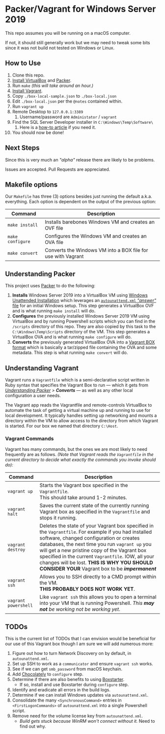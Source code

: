 # Packer/Vagrant for Windows Server 2019

This repo assumes you will be running on a macOS computer. 

If not, it should still generally work but we may need to tweak some bits since it was not build not tested on Windows or Linux. 

## How to Use
1. Clone this repo.
2. [Install VirtualBox](https://www.virtualbox.org/wiki/Downloads) and [Packer](https://learn.hashicorp.com/tutorials/packer/get-started-install-cli).
3. Run `make` _(this will take around an hour.)_
4. [Install Vagrant](https://www.vagrantup.com/downloads).
5. Copy `./box-local-sample.json` to  `./box-local.json` 
6. Edit `./box-local.json` per the `@notes` contained within. 
7. Run `vagrant up`
8. Remote Desktop to `127.0.0.1:3389` 
   1. Username/password are `Administator` / `vagrant`
9. Find the SQL Server Developer installer in `C:\Windows\Temp\Software\`
   1. Here is a [how-to article](https://jimsalasek.com/2019/12/03/installing-sql-server-2019-developer-edition/) if you need it.
10. You should now be done!

## Next Steps
Since this is very much an _"alpha"_ release there are likely to be problems. 

Issues are accepted.  Pull Requests are appreciated.


## Makefile options
Our `Makefile` has three (3) options besides just running the default a.k.a. everything.  Each option is dependent on the output of the previous option:

| Command| Description|
|--------|-----------|
| `make install` | Installs barebones Windows VM and creates an OVF file |
| `make configure` | Configures the Windows VM and creates an OVA file |
| `make convert` | Converts the Windows VM into a BOX file for use with Vagrant |

## Understanding Packer
This project uses [Packer](https://packer.io) to do the following:

1. **Installs** Windows Server 2019 into a VirtualBox VM using [Windows Unattended Installation](https://www.windowscentral.com/how-create-unattended-media-do-automated-installation-windows-10) which leverages an [`autounattend.xml` _"answer"_ file](https://win10.guru/simple-deployment-with-autounattend-xml-answer-file/) for an initial Windows setup. This step generates a VirtualBox OVF and is what running `make install` will do.
2. **Configures** the previously installed Windows Server 2019 VM using VirtualBox and by running Powershell scripts which you can find in the `/scripts` directory of this repo. They are also copied by this task to the `C:\Windows\Temp\Scripts` directory of the VM. This step generates a VirtualBox OVA and is what running `make configure` will do.
3. **Converts** the previously generated VirtualBox OVA into a [Vagrant BOX format](https://www.vagrantup.com/docs/boxes/format) which is basically a tar/zipped file containing the OVA and some metadata. This step is what running `make convert` will do.
   

## Understanding Vagrant
Vagrant runs a `Vagrantfile` which is a semi-declarative script written in Ruby syntax that specifies the Vagrant Box to run — which it gets from [_Understanding Packer_](#understanding-packer) _> **Converts**_ — as well as any other local configuration a user needs.  

The Vagrant app reads the Vagrantfile and remote-controls VirtualBox to automate the task of getting a virtual machine up and running to use for local development. It typically handles setting up networking and mounts a directory within the VM to allow access to the directory from which Vagrant is started. For our box we named that directory `C:\Host`.

### Vagrant Commands
Vagrant has many commands, but the ones we are most likely to need frequently are as follows. _(Note that Vagrant reads the `Vagrantfile` in the current directory to decide what exactly the commands you invoke should do):_

| Command| Description|
|--------|-----------|
| `vagrant up` | Starts the Vagrant box specified in the `Vagrantfile`.<br>This should take around 1-2 minutes. |
| `vagrant halt` | Saves the current state of the currently running Vagrant box as specified in the `Vagrantfile` and stops it running. |
| <nobr>`vagrant destroy`</nobr> | Deletes the state of your Vagrant box specified in the `Vagrantfile`. For example if you had installed software, changed configuration or creates databases, the next time you run `vagrant up` you will get a new pristine copy of  the Vagrant box specified in  the current `Vagrantfile`. IOW, all your changes will be lost. **THIS IS WHY YOU SHOULD CONSIDER YOUR** Vagrant box to be **_impermanent_** |
| `vagrant ssh` | Allows you to SSH directly to a CMD prompt within the VM.<br> **THIS PROBABLY DOES NOT WORK YET**. |
| <nobr>`vagrant powershell`</nobr> | Like `vagrant ssh` this allows you to open a terminal into your VM that is running Powershell. _This **may not** be working not be working yet_. |


## TODOs

This is the current list of TODOs that I can envision would be beneficial for our use of this Vagrant box though I am sure we will add numerous more:

1. Figure out how to turn Network Discovery on by default, in `autounattend.xml`.
2. Set up SSH to work as a `communicator` and ensure `vagrant ssh` works.
3. See if we can get `smb_password` from macOS keychain.
4. Add [Chocolately](https://chocolatey.org/) to `configure` step.
5. Determine if there are also benefits to using [Boxstarter](https://boxstarter.org/).
   - If so, install and use Boxstarter during `configure` step.
6. Identify and eradicate all errors in the build logs.
8. Determine if we can install Windows updates via `autounattend.xml`.
7. Consolidate the many `<SynchronousCommand>` entries in `<FirstLogonCommands>` of `autounattend.xml` into a single Powershell script. 
9. Remove need for the volume license key from `autounattend.xml`.
   - _Build gets stuck because WinRM won't connect without it._ Need to find out why.

